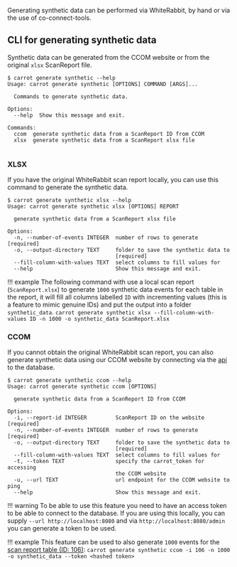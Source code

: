 Generating synthetic data can be performed via WhiteRabbit, by hand or via the use of co-connect-tools.


## CLI for generating synthetic data

Synthetic data can be generated from the CCOM website or from the original `xlsx` ScanReport file.

```
$ carrot generate synthetic --help
Usage: carrot generate synthetic [OPTIONS] COMMAND [ARGS]...

  Commands to generate synthetic data.

Options:
  --help  Show this message and exit.

Commands:
  ccom  generate synthetic data from a ScanReport ID from CCOM
  xlsx  generate synthetic data from a ScanReport xlsx file
  
```

### XLSX

If you have the original WhiteRabbit scan report locally, you can use this command to generate the synthetic data.

```
$ carrot generate synthetic xlsx --help
Usage: carrot generate synthetic xlsx [OPTIONS] REPORT

  generate synthetic data from a ScanReport xlsx file

Options:
  -n, --number-of-events INTEGER  number of rows to generate  [required]
  -o, --output-directory TEXT     folder to save the synthetic data to
                                  [required]
  --fill-column-with-values TEXT  select columns to fill values for
  --help                          Show this message and exit.
```

!!! example
    The following command with use a local scan report (`ScanReport.xlsx`) to generate `1000` synthetic data events for each table in the report, it will fill all columns labelled `ID` with incrementing values (this is a feature to mimic genuine IDs) and put the output into a folder `synthetic_data`.
    ```
    carrot generate synthetic xlsx --fill-column-with-values ID -n 1000 -o synthetic_data ScanReport.xlsx
    ```


### CCOM 

If you cannot obtain the original WhiteRabbit scan report, you can also generate synthetic data using our CCOM website by connecting via the [api](/docs/MappingPipeline/API/) to the database.

```
$ carrot generate synthetic ccom --help
Usage: carrot generate synthetic ccom [OPTIONS]

  generate synthetic data from a ScanReport ID from CCOM

Options:
  -i, --report-id INTEGER         ScanReport ID on the website  [required]
  -n, --number-of-events INTEGER  number of rows to generate  [required]
  -o, --output-directory TEXT     folder to save the synthetic data to
                                  [required]
  --fill-column-with-values TEXT  select columns to fill values for
  -t, --token TEXT                specify the carrot_token for accessing
                                  the CCOM website
  -u, --url TEXT                  url endpoint for the CCOM website to ping
  --help                          Show this message and exit.
```

!!! warning
    To be able to use this feature you need to have an access token to be able to connect to the database. If you are using this locally, you can supply `--url http://localhost:8080` and via `http://localhost:8080/admin` you can generate a token to be used. 


!!! example
    This feature can be used to also generate `1000` events for the [scan report table (ID: 106)](https://ccom.azurewebsites.net/tables/?search=106):
    ```
    carrot generate synthetic ccom -i 106 -n 1000 -o synthetic_data --token <hashed token>
    ```
